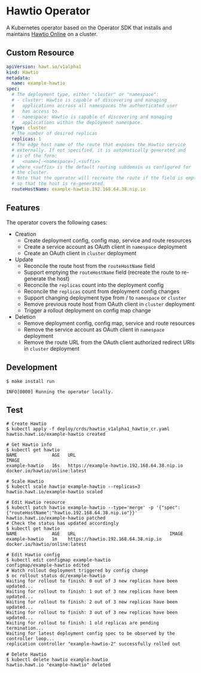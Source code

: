 # Hawtio Operator

A Kubernetes operator based on the Operator SDK that installs and maintains [Hawtio Online](https://github.com/hawtio/hawtio-online) on a cluster.

## Custom Resource

```yaml
apiVersion: hawt.io/v1alpha1
kind: Hawtio
metadata:
  name: example-hawtio
spec:
  # The deployment type, either "cluster" or "namespace":
  # - cluster: Hawtio is capable of discovering and managing
  #   applications accross all namespaces the authenticated user
  #   has access to.
  # - namespace: Hawtio is capable of discovering and managing
  #   applications within the deployment namespace.
  type: cluster
  # The number of desired replicas
  replicas: 1
  # The edge host name of the route that exposes the Hawtio service
  # externally. If not specified, it is automatically generated and
  # is of the form:
  #   <name>[-<namespace>].<suffix>
  # where <suffix> is the default routing subdomain as configured for
  # the cluster.
  # Note that the operator will recreate the route if the field is emptied,
  # so that the host is re-generated.
  routeHostName: example-hawtio.192.168.64.38.nip.io
```

## Features

The operator covers the following cases:

* Creation
  * Create deployment config, config map, service and route resources
  * Create a service account as OAuth client in `namespace` deployment
  * Create an OAuth client in `cluster` deployment
* Update
  * Reconcile the route host from the `routeHostName` field
  * Support emptying the `routeHostName` field (recreate the route to re-generate the host)
  * Reconcile the `replicas` count into the deployment config
  * Reconcile the `replicas` count from deployment config changes
  * Support changing deployment type from / to `namespace` or `cluster`
  * Remove previous route host from OAuth client in `cluster` deployment
  * Trigger a rollout deployment on config map change
* Deletion
  * Remove deployment config, config map, service and route resources
  * Remove the service account as OAuth client in `namespace` deployment
  * Remove the route URL from the OAuth client authorized redirect URIs in `cluster` deployment

## Development

```console
$ make install run

INFO[0000] Running the operator locally.
```

## Test

```console
# Create Hawtio
$ kubectl apply -f deploy/crds/hawtio_v1alpha1_hawtio_cr.yaml
hawtio.hawt.io/example-hawtio created

# Get Hawtio info
$ kubectl get hawtio
NAME             AGE   URL                                           IMAGE
example-hawtio   16s   https://example-hawtio.192.168.64.38.nip.io   docker.io/hawtio/online:latest

# Scale Hawtio
$ kubectl scale hawtio example-hawtio --replicas=3
hawtio.hawt.io/example-hawtio scaled

# Edit Hawtio resource
$ kubectl patch hawtio example-hawtio --type='merge' -p '{"spec":{"routeHostName":"hawtio.192.168.64.38.nip.io"}}'
hawtio.hawt.io/example-hawtio patched
# Check the status has updated accordingly
$ kubectl get hawtio
NAME             AGE   URL                                   IMAGE
example-hawtio   1m    https://hawtio.192.168.64.38.nip.io   docker.io/hawtio/online:latest

# Edit Hawtio config
$ kubectl edit configmap example-hawtio
configmap/example-hawtio edited
# Watch rollout deployment triggered by config change
$ oc rollout status dc/example-hawtio
Waiting for rollout to finish: 0 out of 3 new replicas have been updated...
Waiting for rollout to finish: 1 out of 3 new replicas have been updated...
Waiting for rollout to finish: 2 out of 3 new replicas have been updated...
Waiting for rollout to finish: 3 out of 3 new replicas have been updated...
Waiting for rollout to finish: 1 old replicas are pending termination...
Waiting for latest deployment config spec to be observed by the controller loop...
replication controller "example-hawtio-2" successfully rolled out

# Delete Hawtio
$ kubectl delete hawtio example-hawtio
hawtio.hawt.io "example-hawtio" deleted
```
